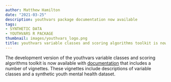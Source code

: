 ```yaml
---
author: Matthew Hamilton
date: "2021-03-25"
description: youthvars package documentation now available
tags:
- SYNTHETIC DATA
- YOUTHVARS R PACKAGE
thumbnail: images/youthvars_logo.png
title: youthvars variable classes and scoring algorithms toolkit is now available with vignette based documentation
---
```


The development version of the youthvars variable classes and scoring algorithms toolkit is now available with [documentation](https://ready4-dev.github.io/youthvars/index.html) that includes a number of vignettes.  These vignettes include descriptions of variable classes and a synthetic youth mental health dataset.
